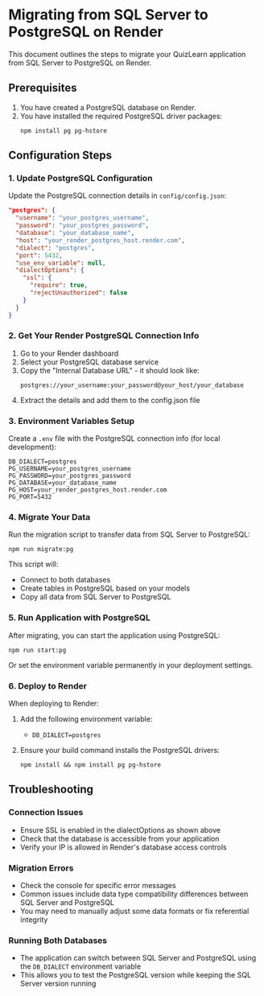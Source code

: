 # Migrating from SQL Server to PostgreSQL on Render

This document outlines the steps to migrate your QuizLearn application from SQL Server to PostgreSQL on Render.

## Prerequisites

1. You have created a PostgreSQL database on Render.
2. You have installed the required PostgreSQL driver packages:
   ```
   npm install pg pg-hstore
   ```

## Configuration Steps

### 1. Update PostgreSQL Configuration

Update the PostgreSQL connection details in `config/config.json`:

```json
"postgres": {
  "username": "your_postgres_username",
  "password": "your_postgres_password",
  "database": "your_database_name",
  "host": "your_render_postgres_host.render.com",
  "dialect": "postgres",
  "port": 5432,
  "use_env_variable": null,
  "dialectOptions": {
    "ssl": {
      "require": true,
      "rejectUnauthorized": false
    }
  }
}
```

### 2. Get Your Render PostgreSQL Connection Info

1. Go to your Render dashboard
2. Select your PostgreSQL database service
3. Copy the "Internal Database URL" - it should look like:
   ```
   postgres://your_username:your_password@your_host/your_database
   ```
4. Extract the details and add them to the config.json file

### 3. Environment Variables Setup

Create a `.env` file with the PostgreSQL connection info (for local development):

```
DB_DIALECT=postgres
PG_USERNAME=your_postgres_username
PG_PASSWORD=your_postgres_password
PG_DATABASE=your_database_name
PG_HOST=your_render_postgres_host.render.com
PG_PORT=5432
```

### 4. Migrate Your Data

Run the migration script to transfer data from SQL Server to PostgreSQL:

```
npm run migrate:pg
```

This script will:
- Connect to both databases
- Create tables in PostgreSQL based on your models
- Copy all data from SQL Server to PostgreSQL

### 5. Run Application with PostgreSQL

After migrating, you can start the application using PostgreSQL:

```
npm run start:pg
```

Or set the environment variable permanently in your deployment settings.

### 6. Deploy to Render

When deploying to Render:

1. Add the following environment variable:
   - `DB_DIALECT=postgres`

2. Ensure your build command installs the PostgreSQL drivers:
   ```
   npm install && npm install pg pg-hstore
   ```

## Troubleshooting

### Connection Issues
- Ensure SSL is enabled in the dialectOptions as shown above
- Check that the database is accessible from your application
- Verify your IP is allowed in Render's database access controls

### Migration Errors
- Check the console for specific error messages
- Common issues include data type compatibility differences between SQL Server and PostgreSQL
- You may need to manually adjust some data formats or fix referential integrity

### Running Both Databases
- The application can switch between SQL Server and PostgreSQL using the `DB_DIALECT` environment variable
- This allows you to test the PostgreSQL version while keeping the SQL Server version running 